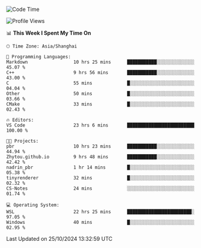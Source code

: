 <!--START_SECTION:waka-->
![Code Time](http://img.shields.io/badge/Code%20Time-2%2C074%20hrs%2015%20mins-blue)

![Profile Views](http://img.shields.io/badge/Profile%20Views-0-blue)

📊 **This Week I Spent My Time On** 

```text
🕑︎ Time Zone: Asia/Shanghai

💬 Programming Languages: 
Markdown                 10 hrs 25 mins      ███████████░░░░░░░░░░░░░░   45.07 % 
C++                      9 hrs 56 mins       ███████████░░░░░░░░░░░░░░   43.00 % 
C                        55 mins             █░░░░░░░░░░░░░░░░░░░░░░░░   04.04 % 
Other                    50 mins             █░░░░░░░░░░░░░░░░░░░░░░░░   03.66 % 
CMake                    33 mins             █░░░░░░░░░░░░░░░░░░░░░░░░   02.43 % 

🔥 Editors: 
VS Code                  23 hrs 6 mins       █████████████████████████   100.00 % 

🐱‍💻 Projects: 
pbr                      10 hrs 23 mins      ███████████░░░░░░░░░░░░░░   44.94 % 
Zhytou.github.io         9 hrs 48 mins       ███████████░░░░░░░░░░░░░░   42.42 % 
nadrin_pbr               1 hr 14 mins        █░░░░░░░░░░░░░░░░░░░░░░░░   05.38 % 
tinyrenderer             32 mins             █░░░░░░░░░░░░░░░░░░░░░░░░   02.32 % 
CS-Notes                 24 mins             ░░░░░░░░░░░░░░░░░░░░░░░░░   01.74 % 

💻 Operating System: 
WSL                      22 hrs 25 mins      ████████████████████████░   97.05 % 
Windows                  40 mins             █░░░░░░░░░░░░░░░░░░░░░░░░   02.95 % 
```


 Last Updated on 25/10/2024 13:32:59 UTC
<!--END_SECTION:waka-->